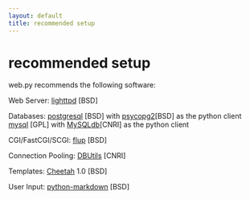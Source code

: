 ```yaml
---
layout: default
title: recommended setup
---
```


# recommended setup

web.py recommends the following software:

Web Server:
  [lighttpd](http://www.lighttpd.net/download/) [BSD]

Databases:
  [postgresql](http://www.postgresql.org/download/) [BSD] with [psycopg2](http://initd.org/pub/software/psycopg/)[BSD] as the python client
  [mysql](http://dev.mysql.com/downloads/mysql/5.0.html) [GPL] with [MySQLdb](http://sourceforge.net/project/showfiles.php?group_id=22307)[CNRI] as the python client

CGI/FastCGI/SCGI:
  [flup](http://dev.mysql.com/downloads/mysql/5.0.html) [BSD]

Connection Pooling:
  [DBUtils](http://www.w4py.org/downloads/DBUtils/) [CNRI]

Templates:
  [Cheetah](http://dl.sourceforge.net/cheetahtemplate/Cheetah-1.0.tar.gz) 1.0 [BSD]

User Input:
  [python-markdown](http://www.freewisdom.org/projects/python-markdown/markdown.py) [BSD] 
